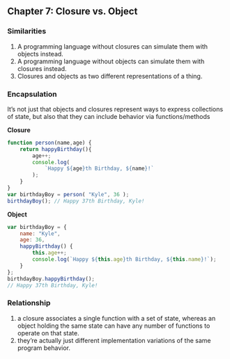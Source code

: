<!--
 * @Author: your name
 * @Date: 2020-06-30 19:07:19
 * @LastEditTime: 2020-06-30 19:32:54
 * @LastEditors: Please set LastEditors
 * @Description: In User Settings Edit
 * @FilePath: /functional-light-javascript-study-notes/CH07/README.md
--> 
## Chapter 7: Closure vs. Object

### Similarities

1. A programming language without closures can simulate them with objects instead.
2. A programming language without objects can simulate them with closures instead.
3. Closures and objects as two different representations of a thing.

### Encapsulation
It’s not just that objects and closures represent ways to express collections of state, but also that they can include behavior via functions/methods

**Closure**
~~~javascript
function person(name,age) {
    return happyBirthday(){
        age++;
        console.log(
            `Happy ${age}th Birthday, ${name}!`
        );
    }
}
var birthdayBoy = person( "Kyle", 36 );
birthdayBoy(); // Happy 37th Birthday, Kyle!
~~~

**Object**
~~~javascript
var birthdayBoy = {
    name: "Kyle",
    age: 36,
    happyBirthday() {
        this.age++;
        console.log(`Happy ${this.age}th Birthday, ${this.name}!`);
    }
};
birthdayBoy.happyBirthday();
// Happy 37th Birthday, Kyle!
~~~

### Relationship
1. a closure associates a single function with a set of state, whereas an object holding the same state can have any number of functions to operate on that state.
2. they’re actually just different implementation variations of the same program behavior.
